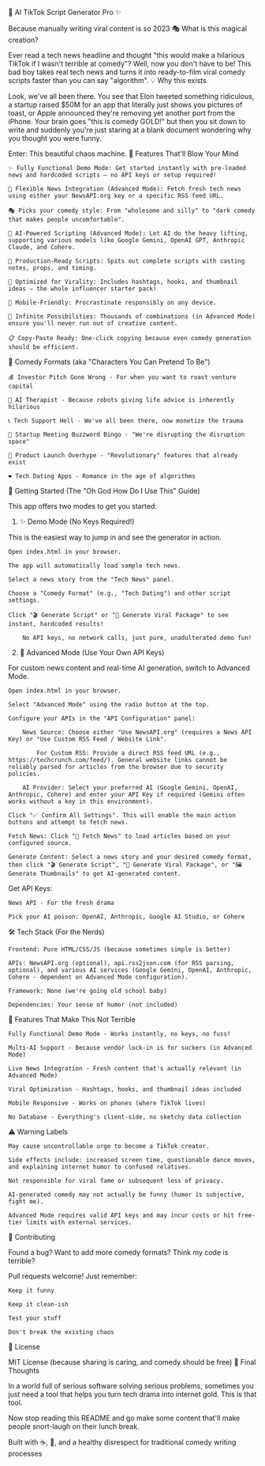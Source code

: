 🚀 AI TikTok Script Generator Pro ✨

Because manually writing viral content is so 2023
🎭 What is this magical creation?

Ever read a tech news headline and thought "this would make a hilarious TikTok if I wasn't terrible at comedy"? Well, now you don't have to be! This bad boy takes real tech news and turns it into ready-to-film viral comedy scripts faster than you can say "algorithm".
💡 Why this exists

Look, we've all been there. You see that Elon tweeted something ridiculous, a startup raised $50M for an app that literally just shows you pictures of toast, or Apple announced they're removing yet another port from the iPhone. Your brain goes "this is comedy GOLD!" but then you sit down to write and suddenly you're just staring at a blank document wondering why you thought you were funny.

Enter: This beautiful chaos machine.
🚀 Features That'll Blow Your Mind

    ✨ Fully Functional Demo Mode: Get started instantly with pre-loaded news and hardcoded scripts – no API keys or setup required!

    📰 Flexible News Integration (Advanced Mode): Fetch fresh tech news using either your NewsAPI.org key or a specific RSS feed URL.

    🎭 Picks your comedy style: From "wholesome and silly" to "dark comedy that makes people uncomfortable".

    🤖 AI-Powered Scripting (Advanced Mode): Let AI do the heavy lifting, supporting various models like Google Gemini, OpenAI GPT, Anthropic Claude, and Cohere.

    📝 Production-Ready Scripts: Spits out complete scripts with casting notes, props, and timing.

    🎯 Optimized for Virality: Includes hashtags, hooks, and thumbnail ideas – the whole influencer starter pack!

    📱 Mobile-Friendly: Procrastinate responsibly on any device.

    🎲 Infinite Possibilities: Thousands of combinations (in Advanced Mode) ensure you'll never run out of creative content.

    📋 Copy-Paste Ready: One-click copying because even comedy generation should be efficient.

🤣 Comedy Formats (aka "Characters You Can Pretend To Be")

    💰 Investor Pitch Gone Wrong - For when you want to roast venture capital

    🤖 AI Therapist - Because robots giving life advice is inherently hilarious

    📞 Tech Support Hell - We've all been there, now monetize the trauma

    🚀 Startup Meeting Buzzword Bingo - "We're disrupting the disruption space"

    📱 Product Launch Overhype - "Revolutionary" features that already exist

    ❤️ Tech Dating Apps - Romance in the age of algorithms

🚀 Getting Started (The "Oh God How Do I Use This" Guide)

This app offers two modes to get you started:
1. ✨ Demo Mode (No Keys Required!)

This is the easiest way to jump in and see the generator in action.

    Open index.html in your browser.

    The app will automatically load sample tech news.

    Select a news story from the "Tech News" panel.

    Choose a "Comedy Format" (e.g., "Tech Dating") and other script settings.

    Click "🎬 Generate Script" or "🎯 Generate Viral Package" to see instant, hardcoded results!

        No API keys, no network calls, just pure, unadulterated demo fun!

2. 🔑 Advanced Mode (Use Your Own API Keys)

For custom news content and real-time AI generation, switch to Advanced Mode.

    Open index.html in your browser.

    Select "Advanced Mode" using the radio button at the top.

    Configure your APIs in the "API Configuration" panel:

        News Source: Choose either "Use NewsAPI.org" (requires a News API Key) or "Use Custom RSS Feed / Website Link".

            For Custom RSS: Provide a direct RSS feed URL (e.g., https://techcrunch.com/feed/). General website links cannot be reliably parsed for articles from the browser due to security policies.

        AI Provider: Select your preferred AI (Google Gemini, OpenAI, Anthropic, Cohere) and enter your API Key if required (Gemini often works without a key in this environment).

    Click "✅ Confirm All Settings". This will enable the main action buttons and attempt to fetch news.

    Fetch News: Click "🔄 Fetch News" to load articles based on your configured source.

    Generate Content: Select a news story and your desired comedy format, then click "🎬 Generate Script", "🎯 Generate Viral Package", or "🖼️ Generate Thumbnails" to get AI-generated content.

Get API Keys:

    News API - For the fresh drama

    Pick your AI poison: OpenAI, Anthropic, Google AI Studio, or Cohere

🛠️ Tech Stack (For the Nerds)

    Frontend: Pure HTML/CSS/JS (because sometimes simple is better)

    APIs: NewsAPI.org (optional), api.rss2json.com (for RSS parsing, optional), and various AI services (Google Gemini, OpenAI, Anthropic, Cohere - dependent on Advanced Mode configuration).

    Framework: None (we're going old school baby)

    Dependencies: Your sense of humor (not included)

🌟 Features That Make This Not Terrible

    Fully Functional Demo Mode - Works instantly, no keys, no fuss!

    Multi-AI Support - Because vendor lock-in is for suckers (in Advanced Mode)

    Live News Integration - Fresh content that's actually relevant (in Advanced Mode)

    Viral Optimization - Hashtags, hooks, and thumbnail ideas included

    Mobile Responsive - Works on phones (where TikTok lives)

    No Database - Everything's client-side, no sketchy data collection

⚠️ Warning Labels

    May cause uncontrollable urge to become a TikTok creator.

    Side effects include: increased screen time, questionable dance moves, and explaining internet humor to confused relatives.

    Not responsible for viral fame or subsequent loss of privacy.

    AI-generated comedy may not actually be funny (humor is subjective, fight me).

    Advanced Mode requires valid API keys and may incur costs or hit free-tier limits with external services.

🤝 Contributing

Found a bug? Want to add more comedy formats? Think my code is terrible?

Pull requests welcome! Just remember:

    Keep it funny

    Keep it clean-ish

    Test your stuff

    Don't break the existing chaos

📜 License

MIT License (because sharing is caring, and comedy should be free)
🎉 Final Thoughts

In a world full of serious software solving serious problems, sometimes you just need a tool that helps you turn tech drama into internet gold. This is that tool.

Now stop reading this README and go make some content that'll make people snort-laugh on their lunch break.

Built with ☕, 🎵, and a healthy disrespect for traditional comedy writing processes